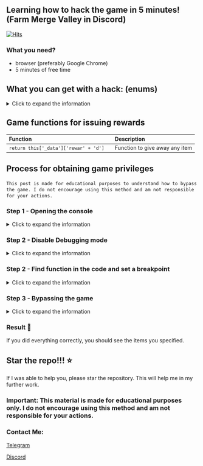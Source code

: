 ## Learning how to hack the game in 5 minutes! (Farm Merge Valley in Discord)
[![Hits](https://hits.sh/github.com/earluv/discord-farm-merge-valley-hack.svg)](https://hits.sh/github.com/earluv/discord-farm-merge-valley-hack/)
 
### What you need?
- browser (preferably Google Chrome)
- 5 minutes of free time 
 
 
## What you can get with a hack: (enums)
<details> 
  <summary>Click to expand the information</summary>
 
| Parameter |   Is reward   | Description                |
| :-------- | :------- | :------------------------- |
| `coins` | True | Yellow coins |
| `gems` | True | Purple gems |
| `crates` | True | Crates with items |
| `energy` | True | Energy for activities |
| `tickets` | True | Train tickets |
| `wheat`         | True      | Wheat                 |
| `egg`           | True      | Egg                   |
| `sunflower`     | True      | Sunflower             |
| `milk`          | True      | Milk                  |
| `sugarcane`     | True      | Sugarcane             |
| `bacon`         | True      | Bacon                 |
| `carrot`        | True      | Carrot                |
| `goatmilk`      | True      | Goat milk             |
| `soybeans`      | True      | Soybeans              |
| `wool`          | True      | Wool                  |
| `corn`          | True      | Corn                  |
| `fur`           | True      | Fur                   |
| `coffeebeans`   | True      | Coffee beans          |
| `tomato`        | True      | Tomato                |
| `avocado`       | True      | Avocado               |
| `truffle`       | True      | Truffle               |
</details>
 
## Game functions for issuing rewards
 
| Function |    | Description                               |
| :-------- | :----- |:------------------------------------------|
| `return this['_data']['rewar' + 'd']`      | | Function to give away any item       |

## Process for obtaining game privileges
```
This post is made for educational purposes to understand how to bypass the game. I do not encourage using this method and am not responsible for your actions.
```
 
### Step 1 - Opening the console
<details>
  <summary>Click to expand the information</summary>
 
1) Join any voice channel and start the activity
2) Open the browser console `(F12, Ctrl+Shift+I or Cmd+Opt+I)`
3) Go to the `Console` tab
4) Paste `Function.prototype.constructor = function(){}`
 
</details>
 
### Step 2 - Disable Debugging mode
<details>
  <summary>Click to expand the information</summary>
 
1) After pasted and pressed `Enter` click  on the triangle 
   ![find](images/v2_2_1.jpg)
</details>

### Step 2 - Find function in the code and set a breakpoint
<details>
  <summary>Click to expand the information</summary>
 
1) Find the file `main.js` and open it
 
   ![find](images/2_1.png)
## OLD STEP : 
2) Press `Ctrl+F` and search the function `return this['_data']['rewar' + 'd']`
## NEW STEP : 
   ![find](images/v2_3_2.jpg)
 2) Press `Ctrl+F` and search the function `return this['_data'][... + 'd']`
Now the function has been obfuscated so you need to find like `return this['_data'][_0x4ba038(0x9c5) + 'd'];`
Notice the + 'd' function that remains here.

3) Click to the left on the gray line to place a breakpoint
 
   ![find](images/v2_3_3.jpg)
 
</details>
 
### Step 3 - Bypassing the game
<details>
  <summary>Click to expand the information</summary>
 
1) Find any resource on the map
 
   ![find](images/3_1.png)
2) Click on it and you will see information in the `Scope` window
   ![find](images/3_2.jpg)
4) Click on the triangles where it says `this` and go to `reward`
   ![find](images/3_3.jpg)
5) ^ In the `amount` field, enter the value you want to issue, and in the `key` field, enter the resource name as indicated in the table above
6) Press 1 and then 2 in sequence
   ![find](images/3_4.jpg)
7) Watch as the items start being issued
 
   ![find](images/3_5.jpg)
</details>


### Result 🎉
 
If you did everything correctly, you should see the items you specified.
 
## Star the repo!!! ⭐
 
If I was able to help you, please star the repository. This will help me in my further work.
 
<h3> Important: This material is made for educational purposes only. I do not encourage using this method and am not responsible for your actions. </h3>
 
### Contact Me:
 
[Telegram](https://t.me/wooslow_dev)
 
[Discord](https://discord.gg/muk775Ndf4)
